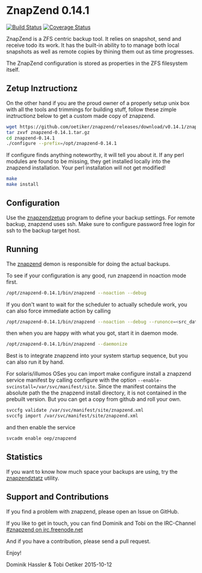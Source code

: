 ZnapZend 0.14.1
===============

[![Build Status](https://travis-ci.org/oetiker/znapzend.svg?branch=master)](https://travis-ci.org/oetiker/znapzend)
[![Coverage Status](https://img.shields.io/coveralls/oetiker/znapzend.svg)](https://coveralls.io/r/oetiker/znapzend?branch=master)

ZnapZend is a ZFS centric backup tool. It relies on snapshot, send and
receive todo its work. It has the built-in ability to to manage both local
snapshots as well as remote copies by thining them out as time progresses.

The ZnapZend configuration is stored as properties in the ZFS filesystem
itself.

Zetup Inztructionz
------------------

On the other hand if you are the proud owner of a properly setup unix box
with all the tools and trimmings for building stuff, follow these zimple
inztructionz below to get a custom made copy of znapzend.

```sh
wget https://github.com/oetiker/znapzend/releases/download/v0.14.1/znapzend-0.14.1.tar.gz
tar zxvf znapzend-0.14.1.tar.gz
cd znapzend-0.14.1
./configure --prefix=/opt/znapzend-0.14.1
```

If configure finds anything noteworthy, it will tell you about it.  If any
perl modules are found to be missing, they get installed locally into the znapzend
installation. Your perl installation will not get modified!

```sh
make
make install
```

Configuration
-------------

Use the [znapzendzetup](doc/znapzendzetup.pod) program to define your backup settings. For remote backup, znapzend uses ssh.
Make sure to configure password free login for ssh to the backup target host.

Running
-------

The [znapzend](doc/znapzend.pod) demon is responsible for doing the actual backups. 

To see if your configuration is any good, run znapzend in noaction mode first.

```sh
/opt/znapzend-0.14.1/bin/znapzend --noaction --debug
```

If you don't want to wait for the scheduler to actually schedule work, you can also force immediate action by calling

```sh
/opt/znapzend-0.14.1/bin/znapzend --noaction --debug --runonce=<src_dataset>
``` 

then when you are happy with what you got, start it in daemon mode.

```sh
/opt/znapzend-0.14.1/bin/znapzend --daemonize
```
 
Best is to integrate znapzend into your system startup sequence, but you can also
run it by hand.

For solaris/illumos OSes you can import make configure install a znapzend
service manifest by calling configure with the option
```--enable-svcinstall=/var/svc/manifest/site```.  Since the manifest
contains the absolute path the the znapzend install directory, it is not
contained in the prebuilt version.  But you can get a copy from github and
roll your own.

```sh
svccfg validate /var/svc/manifest/site/znapzend.xml
svccfg import /var/svc/manifest/site/znapzend.xml
```

and then enable the service 

```sh
svcadm enable oep/znapzend
```

Statistics
----------

If you want to know how much space your backups are using, try the
[znapzendztatz](doc/znapzendztatz.pod) utility.

Support and Contributions
-------------------------
If you find a problem with znapzend, please open an Issue on GitHub.

If you like to get in touch, you can find Dominik and Tobi on the IRC-Channel [#znapzend on irc.freenode.net](irc://irc.freenode.net/#znapzend)

And if you have a contribution, please send a pull request.

Enjoy!

Dominik Hassler & Tobi Oetiker
2015-10-12
